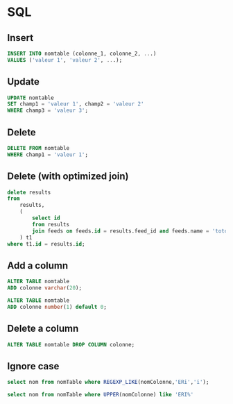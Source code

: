 # SQL

## Insert
```sql
INSERT INTO nomtable (colonne_1, colonne_2, ...)
VALUES ('valeur 1', 'valeur 2', ...);
```

## Update
```sql
UPDATE nomtable
SET champ1 = 'valeur 1', champ2 = 'valeur 2'
WHERE champ3 = 'valeur 3';
```

## Delete
```sql
DELETE FROM nomtable 
WHERE champ1 = 'valeur 1';
```

## Delete (with optimized join)
```sql
delete results
from
    results,
    (
        select id
        from results
        join feeds on feeds.id = results.feed_id and feeds.name = 'toto'
    ) t1
where t1.id = results.id;
```

## Add a column
```sql
ALTER TABLE nomtable
ADD colonne varchar(20);

ALTER TABLE nomtable
ADD colonne number(1) default 0;
```

## Delete a column
```sql
ALTER TABLE nomtable DROP COLUMN colonne;
```

## Ignore case
```sql
select nom from nomTable where REGEXP_LIKE(nomColonne,'ERi','i');

select nom from nomTable where UPPER(nomColonne) like 'ERI%'
```

